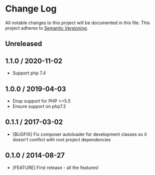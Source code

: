 # Change Log
All notable changes to this project will be documented in this file.
This project adheres to [Semantic Versioning](http://semver.org/).

## Unreleased

## 1.1.0 / 2020-11-02
* Support php 7.4

## 1.0.0 / 2019-04-03
* Drop support for PHP <=5.5
* Ensure support on php7.2

## 0.1.1 / 2017-03-02

* [BUGFIX] Fix composer autoloader for development classes so it doesn't conflict
  with root project dependencies

## 0.1.0 / 2014-08-27

* [FEATURE] First release - all the features!
